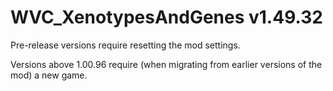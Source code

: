 # WVC_XenotypesAndGenes v1.49.32
 
Pre-release versions require resetting the mod settings.

Versions above 1.00.96 require (when migrating from earlier versions of the mod) a new game.